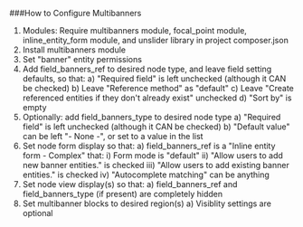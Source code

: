 ###How to Configure Multibanners

1. Modules: Require multibanners module, focal_point module, inline_entity_form module, and unslider library in project composer.json
2. Install multibanners module
3. Set "banner" entity permissions
4. Add field_banners_ref to desired node type, and leave field setting defaults, so that:
  a) "Required field" is left unchecked (although it CAN be checked)
  b) Leave "Reference method" as "default"
  c) Leave "Create referenced entities if they don't already exist" unchecked
  d) "Sort by" is empty
5. Optionally: add field_banners_type to desired node type
  a) "Required field" is left unchecked (although it CAN be checked)
  b) "Default value" can be left "- None -", or set to a value in the list
6. Set node form display so that:
  a) field_banners_ref is a "Inline entity form - Complex" that:
    i) Form mode is "default"
    ii) "Allow users to add new banner entities." is checked
    iii) "Allow users to add existing banner entities." is checked
    iv) "Autocomplete matching" can be anything
6. Set node view display(s) so that:
  a) field_banners_ref and field_banners_type (if present) are completely hidden
7. Set multibanner blocks to desired region(s)
  a) Visiblity settings are optional

